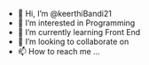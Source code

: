 - 👋 Hi, I’m @keerthiBandi21
- 👀 I’m interested in Programming
- 🌱 I’m currently learning Front End
- 💞️ I’m looking to collaborate on 
- 📫 How to reach me ...

<!---
keerthiBandi21/keerthiBandi21 is a ✨ special ✨ repository because its `README.md` (this file) appears on your GitHub profile.
You can click the Preview link to take a look at your changes.
--->
